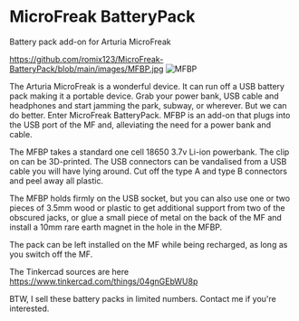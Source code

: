 # MicroFreak BatteryPack
 Battery pack add-on for Arturia MicroFreak

https://github.com/romix123/MicroFreak-BatteryPack/blob/main/images/MFBP.jpg
![MFBP](https://user-images.githubusercontent.com/1766442/167636793-4b61aa7e-d286-4107-b85d-72f8e8cb81d8.jpg)

The Arturia MicroFreak is a wonderful device. It can run off a USB battery pack making it a portable device. Grab your power bank, USB cable and headphones and start jamming the park, subway, or wherever. 
But we can do better. Enter MicroFreak BatteryPack. 
MFBP is an add-on that plugs into the USB port of the MF and, alleviating the need for a power bank and cable.

The MFBP takes a standard one cell 18650 3.7v Li-ion powerbank. The clip on can be 3D-printed.
The USB connectors can be vandalised from a USB cable you will have lying around. Cut off the type A and type B connectors and peel away all plastic. 

The MFBP holds firmly on the USB socket, but you can also use one or two pieces of 3.5mm wood or plastic to get additional support from two of the obscured jacks, or glue a small piece of metal on the back of the MF and install a 10mm rare earth magnet in the hole in the MFBP.

The pack can be left installed on the MF while being recharged, as long as you switch off the MF.

The Tinkercad sources are here https://www.tinkercad.com/things/04gnGEbWU8p 

BTW, I sell these battery packs in limited numbers. Contact me if you're interested.
